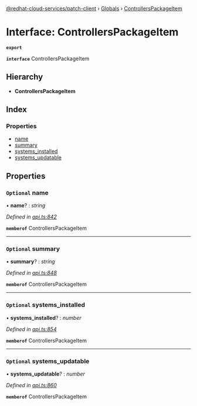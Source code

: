 [@redhat-cloud-services/patch-client](../README.md) › [Globals](../globals.md) › [ControllersPackageItem](controllerspackageitem.md)

# Interface: ControllersPackageItem

**`export`** 

**`interface`** ControllersPackageItem

## Hierarchy

* **ControllersPackageItem**

## Index

### Properties

* [name](controllerspackageitem.md#optional-name)
* [summary](controllerspackageitem.md#optional-summary)
* [systems_installed](controllerspackageitem.md#optional-systems_installed)
* [systems_updatable](controllerspackageitem.md#optional-systems_updatable)

## Properties

### `Optional` name

• **name**? : *string*

*Defined in [api.ts:842](https://github.com/RedHatInsights/javascript-clients/blob/daadefd7/packages/patch/api.ts#L842)*

**`memberof`** ControllersPackageItem

___

### `Optional` summary

• **summary**? : *string*

*Defined in [api.ts:848](https://github.com/RedHatInsights/javascript-clients/blob/daadefd7/packages/patch/api.ts#L848)*

**`memberof`** ControllersPackageItem

___

### `Optional` systems_installed

• **systems_installed**? : *number*

*Defined in [api.ts:854](https://github.com/RedHatInsights/javascript-clients/blob/daadefd7/packages/patch/api.ts#L854)*

**`memberof`** ControllersPackageItem

___

### `Optional` systems_updatable

• **systems_updatable**? : *number*

*Defined in [api.ts:860](https://github.com/RedHatInsights/javascript-clients/blob/daadefd7/packages/patch/api.ts#L860)*

**`memberof`** ControllersPackageItem
